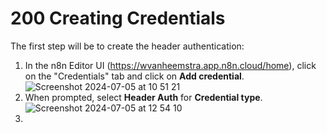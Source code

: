 # 200 Creating Credentials

The first step will be to create the header authentication:

1. In the n8n Editor UI (https://wvanheemstra.app.n8n.cloud/home), click on the "Credentials" tab and click on **Add credential**. ![Screenshot 2024-07-05 at 10 51 21](https://github.com/vanHeemstraSystems/noteplan-n8n/assets/1499433/d6123eb2-30a0-4882-9bb8-943c582c8cab)
2. When prompted, select **Header Auth** for **Credential type**. ![Screenshot 2024-07-05 at 12 54 10](https://github.com/vanHeemstraSystems/noteplan-n8n/assets/1499433/4f73d009-e907-419d-9535-93566549b895)
3. 
